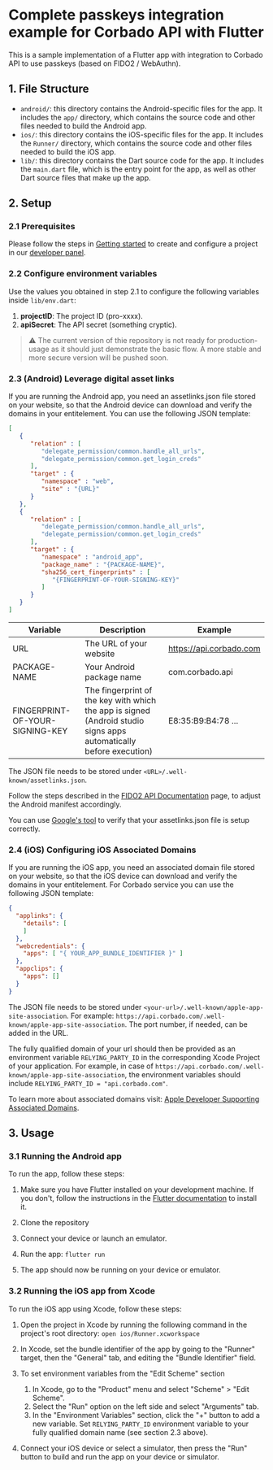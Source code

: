 # Complete passkeys integration example for Corbado API with Flutter
This is a sample implementation of a Flutter app with integration to Corbado API to use passkeys (based on FIDO2 / WebAuthn).

## 1. File Structure

* `android/`: this directory contains the Android-specific files for the app. It includes the `app/` directory, which contains the source code and other files needed to build the Android app.
* `ios/`: this directory contains the iOS-specific files for the app. It includes the `Runner/` directory, which contains the source code and other files needed to build the iOS app.
* `lib/`: this directory contains the Dart source code for the app. It includes the `main.dart` file, which is the entry point for the app, as well as other Dart source files that make up the app.

## 2. Setup

### 2.1 Prerequisites
Please follow the steps in [Getting started](https://docs.corbado.com/overview/getting-started) to create and configure a project in our [developer panel](https://app.corbado.com).

### 2.2 Configure environment variables
Use the values you obtained in step 2.1 to configure the following variables inside `lib/env.dart`:
1. **projectID**: The project ID (pro-xxxx).
2. **apiSecret**: The API secret (something cryptic).

> :warning: The current version of thie repository is not ready for production-usage as it should just demonstrate the basic flow. A more stable and more secure version will be pushed soon.

### 2.3 (Android) Leverage digital asset links
If you are running the Android app, you need an assetlinks.json file stored on your website, so that the Android device can download and verify the domains in your entitelement. You can use the following JSON template:
```json
[
   {
      "relation" : [
         "delegate_permission/common.handle_all_urls",
         "delegate_permission/common.get_login_creds"
      ],
      "target" : {
         "namespace" : "web",
         "site" : "{URL}"
      }
   },
   {
      "relation" : [
         "delegate_permission/common.handle_all_urls",
         "delegate_permission/common.get_login_creds"
      ],
      "target" : {
         "namespace" : "android_app",
         "package_name" : "{PACKAGE-NAME}",
         "sha256_cert_fingerprints" : [
            "{FINGERPRINT-OF-YOUR-SIGNING-KEY}"
         ]
      }
   }
]
```

| Variable                        | Description                                                                                                        | Example                                                                                         |
|---------------------------------|--------------------------------------------------------------------------------------------------------------------|-------------------------------------------------------------------------------------------------|
| URL                             | The URL of your website                                                                                            | https://api.corbado.com                                                                         |
| PACKAGE-NAME                    | Your Android package name                                                                                           | com.corbado.api                                                                                 |
| FINGERPRINT-OF-YOUR-SIGNING-KEY | The fingerprint of the key with which the app is signed (Android studio signs apps automatically before execution) | E8:35:B9:B4:78 ... |

The JSON file needs to be stored under ```<URL>/.well-known/assetlinks.json```.

Follow the steps described in the [FIDO2 API Documentation](https://developers.google.com/identity/fido/android/native-apps) page, to adjust the Android manifest accordingly.

You can use [Google's tool](https://developers.google.com/digital-asset-links/tools/generator) to verify that your assetlinks.json file is setup correctly.

### 2.4 (iOS) Configuring iOS Associated Domains
If you are running the iOS app, you need an associated domain file stored on your website, so that the iOS device can download and verify the domains in your entitelement. For Corbado service you can use the following JSON template: 
```json
{
  "applinks": {
    "details": [
    ]
  },
  "webcredentials": {
    "apps": [ "{ YOUR_APP_BUNDLE_IDENTIFIER }" ]
  },
  "appclips": {
    "apps": []
  }
}
```
The JSON file needs to be stored under ```<your-url>/.well-known/apple-app-site-association```.
For example: ```https://api.corbado.com/.well-known/apple-app-site-association```. The port number, if needed, can be added in the URL. 

The fully qualified domain of your url should then be provided as an environment variable ```RELYING_PARTY_ID``` in the corresponding Xcode Project of your application. For example, in case of ```https://api.corbado.com/.well-known/apple-app-site-association```, the environment variables should include ```RELYING_PARTY_ID = "api.corbado.com"```. 

To learn more about associated domains visit: [Apple Developer Supporting Associated Domains](https://developer.apple.com/documentation/xcode/supporting-associated-domains).


## 3. Usage

### 3.1 Running the Android app

To run the app, follow these steps:

1. Make sure you have Flutter installed on your development machine. If you don't, follow the instructions in the [Flutter documentation](https://flutter.dev/docs/get-started/install) to install it.

2. Clone the repository

3. Connect your device or launch an emulator.

4. Run the app:
```flutter run```

5. The app should now be running on your device or emulator.

### 3.2 Running the iOS app from Xcode

To run the iOS app using Xcode, follow these steps:

1. Open the project in Xcode by running the following command in the project's root directory:
```open ios/Runner.xcworkspace```

2. In Xcode, set the bundle identifier of the app by going to the "Runner" target, then the "General" tab, and editing the "Bundle Identifier" field.

3. To set environment variables from the "Edit Scheme" section
   1. In Xcode, go to the "Product" menu and select "Scheme" > "Edit Scheme".
   2. Select the "Run" option on the left side and select "Arguments" tab.
   3. In the "Environment Variables" section, click the "+" button to add a new variable. Set ```RELYING_PARTY_ID``` environment variable to your fully qualified domain name (see section 2.3 above).

   
4. Connect your iOS device or select a simulator, then press the "Run" button to build and run the app on your device or simulator.   
   
